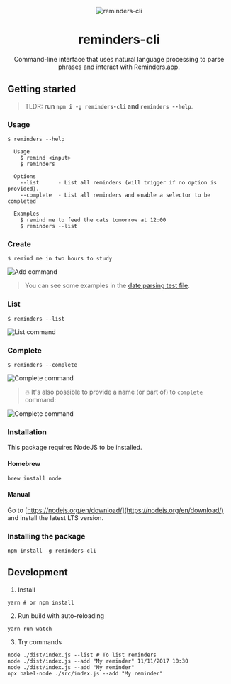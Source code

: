 <p align="center">
<img align="center" src="media/logo.gif" alt="reminders-cli" title="reminders-cli" />
</p>

<h1 align="center">reminders-cli</h1>
<p align="center">
  Command-line interface that uses natural language processing to parse phrases and interact with Reminders.app.
</p>

## Getting started

> TLDR: **run `npm i -g reminders-cli` and `reminders --help`**.

### Usage

```console
$ reminders --help

  Usage
    $ remind <input>
    $ reminders

  Options
    --list      - List all reminders (will trigger if no option is provided).
    --complete  - List all reminders and enable a selector to be completed

  Examples
    $ remind me to feed the cats tomorrow at 12:00
    $ reminders --list
```

### Create

```console
$ remind me in two hours to study
```

![Add command](media/add_command.gif "Add command")

> You can see some examples in the [date parsing test file](https://github.com/jorgemxm/reminders-cli/blob/master/src/utils/__tests__date.spec.js#5).

### List

```console
$ reminders --list
```

![List command](media/list_command.gif "List command")

### Complete

```console
$ reminders --complete
```

![Complete command](media/complete_command.gif "Complete command")

> 🔥 It's also possible to provide a name (or part of) to `complete` command:

![Complete command](media/complete_with_arg_command.gif "Complete command")

### Installation

This package requires NodeJS to be installed.

#### Homebrew
```console
brew install node
```

#### Manual
Go to [https://nodejs.org/en/download/](https://nodejs.org/en/download/) and install the latest LTS version.

### Installing the package
```console
npm install -g reminders-cli
```

## Development

1. Install
```console
yarn # or npm install
```

2. Run build with auto-reloading
```console
yarn run watch
```

3. Try commands
```console
node ./dist/index.js --list # To list reminders
node ./dist/index.js --add "My reminder" 11/11/2017 10:30
node ./dist/index.js --add "My reminder"
npx babel-node ./src/index.js --add "My reminder"
```
